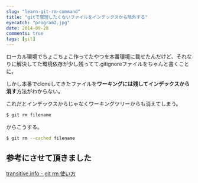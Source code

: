 ```yaml
---
slug: "learn-git-rm-command"
title: "gitで管理したくないファイルをインデックスから除外する"
eyecatch: "program2.jpg"
date: 2014-09-28
comments: true
tags: [git]
---
```


ローカル環境でちょこちょこ作ってたやつを本番環境に載せたんだけど、それなりに解決してた環境依存が少し残ってて.gitignoreファイルをちゃんと書くことに。

しかし本番でcloneしてきたファイルを**ワーキングには残してインデックスから消す**方法がわからない。

これだとインデックスからじゃなくワーキングツリーからも消えてしまう。

``` sh
$ git rm filename
```

からこうする。

``` sh
$ git rm --cached filename
```

## 参考にさせて頂きました

[transitive.info - git rm 使い方](http://transitive.info/article/git/command/rm/)
